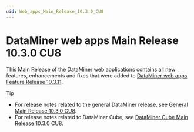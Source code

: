 ```yaml
---
uid: Web_apps_Main_Release_10.3.0_CU8
---
```


# DataMiner web apps Main Release 10.3.0 CU8

This Main Release of the DataMiner web applications contains all new features, enhancements and fixes that were added to [DataMiner web apps Feature Release 10.3.11](xref:Web_apps_Feature_Release_10.3.11).

> [!TIP]
>
> - For release notes related to the general DataMiner release, see [General Main Release 10.3.0 CU8](xref:General_Main_Release_10.3.0_CU8).
> - For release notes related to DataMiner Cube, see [DataMiner Cube Main Release 10.3.0 CU8](xref:Cube_Main_Release_10.3.0_CU8).
